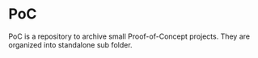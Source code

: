 # PoC

PoC is a repository to archive small Proof-of-Concept projects.
They are organized into standalone sub folder.
